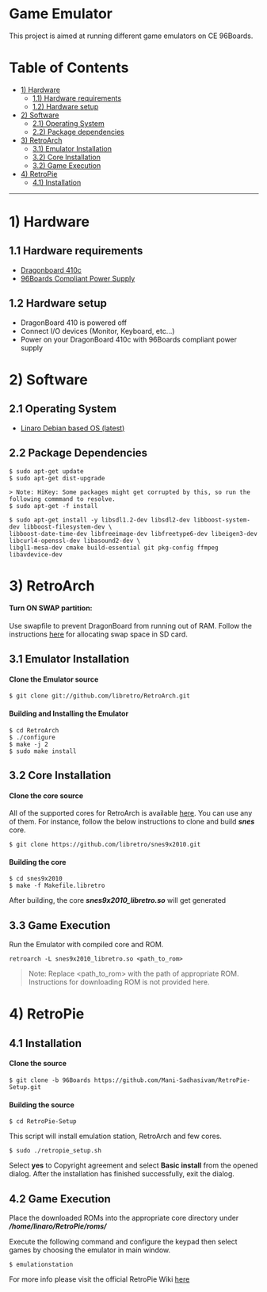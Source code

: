 # Game Emulator

This project is aimed at running different game emulators on CE 96Boards.


# Table of Contents

- [1) Hardware](#1-hardware)
   - [1.1) Hardware requirements](#11-hardware-requirements)
   - [1.2) Hardware setup](#12-hardware-setup)
- [2) Software](#2-software)   
   - [2.1) Operating System](#21-operating-system)
   - [2.2) Package dependencies](#22-package-dependencies)
- [3) RetroArch](#3-retroarch)
   - [3.1) Emulator Installation](#31-emulator-installation)
   - [3.2) Core Installation](#32-core-installation)
   - [3.2) Game Execution](#33-game-execution)
- [4) RetroPie](#4-retropie)
   - [4.1) Installation](#41-installation)


***

# 1) Hardware

## 1.1 Hardware requirements

- [Dragonboard 410c](http://www.96boards.org/product/dragonboard410c/)
- [96Boards Compliant Power Supply](http://www.96boards.org/product/power/)

## 1.2 Hardware setup

- DragonBoard 410 is powered off
- Connect I/O devices (Monitor, Keyboard, etc...)
- Power on your DragonBoard 410c with 96Boards compliant power supply

# 2) Software

## 2.1 Operating System

- [Linaro Debian based OS (latest)](https://github.com/96boards/documentation/blob/master/ConsumerEdition/DragonBoard-410c/Downloads/Debian.md)

## 2.2 Package Dependencies

```shell
$ sudo apt-get update
$ sudo apt-get dist-upgrade

> Note: HiKey: Some packages might get corrupted by this, so run the following commmand to resolve.
$ sudo apt-get -f install

$ sudo apt-get install -y libsdl1.2-dev libsdl2-dev libboost-system-dev libboost-filesystem-dev \
libboost-date-time-dev libfreeimage-dev libfreetype6-dev libeigen3-dev libcurl4-openssl-dev libasound2-dev \
libgl1-mesa-dev cmake build-essential git pkg-config ffmpeg libavdevice-dev
```
# 3) RetroArch

#### Turn ON SWAP partition:

Use swapfile to prevent DragonBoard from running out of RAM. Follow the instructions [here](https://github.com/96boards/documentation/blob/master/ConsumerEdition/guides/sd_swapspace.md) for allocating swap space in SD card.

## 3.1 Emulator Installation

#### Clone the Emulator source

```shell
$ git clone git://github.com/libretro/RetroArch.git
```
#### Building and Installing the Emulator

```shell
$ cd RetroArch
$ ./configure
$ make -j 2
$ sudo make install
```
## 3.2 Core Installation

#### Clone the core source

All of the supported cores for RetroArch is available [here](https://github.com/libretro/). You can use any of them. For instance, follow the below instructions to clone and build ***snes*** core.

```shell
$ git clone https://github.com/libretro/snes9x2010.git
```
#### Building the core

```shell
$ cd snes9x2010 
$ make -f Makefile.libretro
```
After building, the core ***snes9x2010_libretro.so*** will get generated

## 3.3 Game Execution

Run the Emulator with compiled core and ROM.

```shell
retroarch -L snes9x2010_libretro.so <path_to_rom>
```
> Note: Replace <path_to_rom> with the path of appropriate ROM. Instructions for downloading ROM is not provided here.

# 4) RetroPie

## 4.1 Installation

#### Clone the source

```shell
$ git clone -b 96Boards https://github.com/Mani-Sadhasivam/RetroPie-Setup.git
```
#### Building the source

```shell
$ cd RetroPie-Setup
```
This script will install emulation station, RetroArch and few cores.

```shell
$ sudo ./retropie_setup.sh
```

Select **yes** to Copyright agreement and select **Basic install** from the opened dialog. After the installation has finished successfully, exit the dialog.

## 4.2 Game Execution

Place the downloaded ROMs into the appropriate core directory under ***/home/linaro/RetroPie/roms/***

Execute the following command and configure the keypad then select games by choosing the emulator in main window.

```shell
$ emulationstation
```

For more info please visit the official RetroPie Wiki [here](https://github.com/retropie/retropie-setup/wiki/First-Installation)
